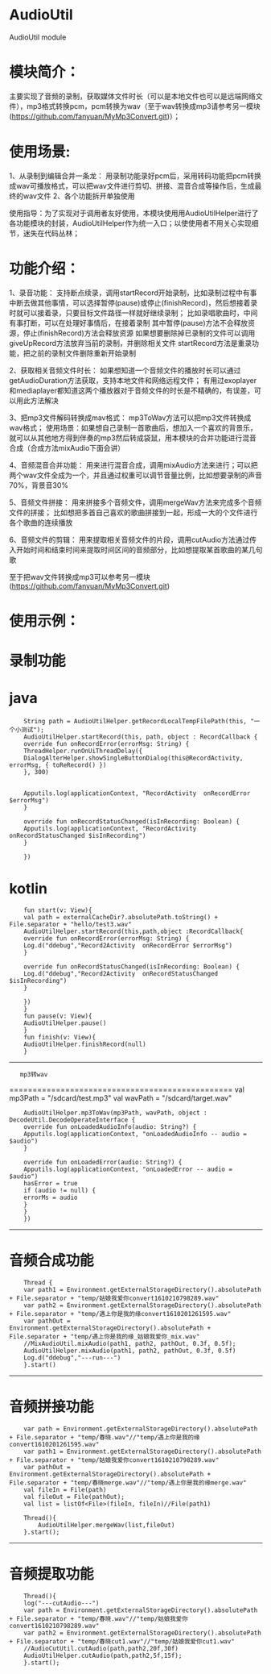 # AudioUtil
AudioUtil  module


模块简介：
================================================

主要实现了音频的录制，获取媒体文件时长（可以是本地文件也可以是远端网络文件），mp3格式转换pcm，pcm转换为wav（至于wav转换成mp3请参考另一模块(https://github.com/fanyuan/MyMp3Convert.git)）；

使用场景:
================================================

1、从录制到编辑合并一条龙：
   用录制功能录好pcm后，采用转码功能把pcm转换成wav可播放格式，可以把wav文件进行剪切、拼接、混音合成等操作后，生成最终的wav文件
2、各个功能拆开单独使用

使用指导：为了实现对于调用者友好使用，本模块使用用AudioUtilHelper进行了各功能模块的封装，AudioUtilHelper作为统一入口；以使使用者不用关心实现细节，迷失在代码丛林；

功能介绍：
================================================
1、录音功能：
           支持断点续录，调用startRecord开始录制，比如录制过程中有事中断去做其他事情，可以选择暂停(pause)或停止(finishRecord)，然后想接着录时就可以接着录，只要目标文件路径一样就好继续录制；
           比如录唱歌曲时，中间有事打断，可以在处理好事情后，在接着录制
           其中暂停(pause)方法不会释放资源，停止(finishRecord)方法会释放资源
           如果想要删除掉已录制的文件可以调用giveUpRecord方法放弃当前的录制，并删除相关文件
           startRecord方法是重录功能，把之前的录制文件删除重新开始录制

2、获取相关音频文件时长：
           如果想知道一个音频文件的播放时长可以通过getAudioDuration方法获取，支持本地文件和网络远程文件；
           有用过exoplayer和mediaplayer都知道这两个播放器对于音频文件的时长是不精确的，有误差，可以用此方法解决

3、把mp3文件解码转换成mav格式：
           mp3ToWav方法可以把mp3文件转换成wav格式；
           使用场景：如果想自己录制一首歌曲后，想加入一个喜欢的背景乐，就可以从其他地方得到伴奏的mp3然后转成袋鼠，用本模块的合并功能进行混音合成（合成方法mixAudio下面会讲）

4、音频混音合并功能：
           用来进行混音合成，调用mixAudio方法来进行；可以把两个wav文件全成为一个，并且通过权重可以调节音量比例，比如想要录制的声音70%，背景音30%
        
5、音频文件拼接：
           用来拼接多个音频文件，调用mergeWav方法来完成多个音频文件的拼接；
           比如想把多首自己喜欢的歌曲拼接到一起，形成一大的个文件进行各个歌曲的连续播放
        
6、音频文件的剪辑：
           用来提取相关音频文件的片段，调用cutAudio方法通过传入开始时间和结束时间来提取时间区间的音频部分，比如想提取某首歌曲的某几句歌

至于把wav文件转换成mp3可以参考另一模块(https://github.com/fanyuan/MyMp3Convert.git)


使用示例：
================================================

录制功能       
================================================

   java
   ================================================    
        String path = AudioUtilHelper.getRecordLocalTempFilePath(this, "一个小测试");
        AudioUtilHelper.startRecord(this, path, object : RecordCallback {
        override fun onRecordError(errorMsg: String) {
        ThreadHelper.runOnUiThreadDelay({
        DialogAlterHelper.showSingleButtonDialog(this@RecordActivity, errorMsg, { toReRecord() })
        }, 300)


        Apputils.log(applicationContext, "RecordActivity  onRecordError $errorMsg")
        }

        override fun onRecordStatusChanged(isInRecording: Boolean) {
        Apputils.log(applicationContext, "RecordActivity  onRecordStatusChanged $isInRecording")
        }

        })

  kotlin
  ================================================
        fun start(v: View){
        val path = externalCacheDir?.absolutePath.toString() + File.separator + "hello/test3.wav"
        AudioUtilHelper.startRecord(this,path,object :RecordCallback{
        override fun onRecordError(errorMsg: String) {
        Log.d("ddebug","Record2Activity  onRecordError $errorMsg")
        }

        override fun onRecordStatusChanged(isInRecording: Boolean) {
        Log.d("ddebug","Record2Activity  onRecordStatusChanged $isInRecording")
        }

        })
        }
        fun pause(v: View){
        AudioUtilHelper.pause()
        }
        fun finish(v: View){
        AudioUtilHelper.finishRecord(null)
        }

-----------------------------
       mp3转wav
================================================
        val mp3Path = "/sdcard/test.mp3"
        val wavPath = "/sdcard/target.wav"

        AudioUtilHelper.mp3ToWav(mp3Path, wavPath, object : DecodeUtil.DecodeOperateInterface {
        override fun onLoadedAudioInfo(audio: String?) {
        Apputils.log(applicationContext, "onLoadedAudioInfo -- audio = $audio")
        }

        override fun onLoadedError(audio: String?) {
        Apputils.log(applicationContext, "onLoadedError -- audio = $audio")
        hasError = true
        if (audio != null) {
        errorMs = audio
        }
        }
        })

--------------------------------

  音频合成功能
================================================
        Thread {
        var path1 = Environment.getExternalStorageDirectory().absolutePath + File.separator + "temp/姑娘我爱你convert1610210798289.wav"
        var path2 = Environment.getExternalStorageDirectory().absolutePath + File.separator + "temp/遇上你是我的缘convert1610201261595.wav"
        var pathOut = Environment.getExternalStorageDirectory().absolutePath + File.separator + "temp/遇上你是我的缘_姑娘我爱你_mix.wav"
        //MixAudioUtil.mixAudio(path1, path2, pathOut, 0.3f, 0.5f);
        AudioUtilHelper.mixAudio(path1, path2, pathOut, 0.3f, 0.5f)
        Log.d("ddebug","---run---")
        }.start()

--------------------------------

   音频拼接功能
================================================
        var path = Environment.getExternalStorageDirectory().absolutePath + File.separator + "temp/春晓.wav"//"temp/遇上你是我的缘convert1610201261595.wav"
        var path1 = Environment.getExternalStorageDirectory().absolutePath + File.separator + "temp/姑娘我爱你convert1610210798289.wav"
        var pathOut = Environment.getExternalStorageDirectory().absolutePath + File.separator + "temp/春晓merge.wav"//"temp/遇上你是我的缘merge.wav"
        val fileIn = File(path)
        val fileOut = File(pathOut);
        val list = listOf<File>(fileIn, fileIn)//File(path1)

        Thread(){
            AudioUtilHelper.mergeWav(list,fileOut)
        }.start();

--------------------------------

  音频提取功能
================================================
        Thread(){
        log("---cutAudio---")
        var path = Environment.getExternalStorageDirectory().absolutePath + File.separator + "temp/春晓.wav"//"temp/姑娘我爱你convert1610210798289.wav"
        var path2 = Environment.getExternalStorageDirectory().absolutePath + File.separator + "temp/春晓cut1.wav"//"temp/姑娘我爱你cut1.wav"
        //AudioCutUtil.cutAudio(path,path2,20f,30f)
        AudioUtilHelper.cutAudio(path,path2,5f,15f);
        }.start();



